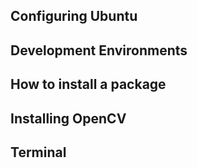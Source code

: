 ## Configuring Ubuntu

## Development Environments

## How to install a package

## Installing OpenCV


## Terminal

[//]: # (.bashrc)



